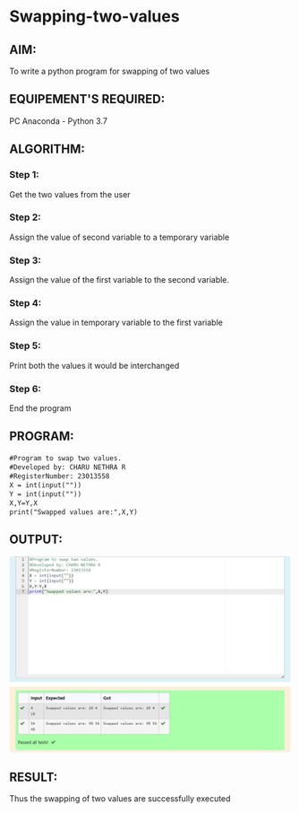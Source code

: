 # Swapping-two-values
## AIM:
To write a python program for swapping of two values
## EQUIPEMENT'S REQUIRED: 
PC
Anaconda - Python 3.7
## ALGORITHM: 
### Step 1:
Get the two values from the user
### Step 2: 
Assign the value of second variable to a temporary variable 
### Step 3: 
Assign the value of the first variable to the second variable.
### Step 4:  
Assign the value in temporary variable to the first variable
### Step 5: 
Print both the values it would be interchanged
### Step 6: 
End the program
## PROGRAM:
~~~
#Program to swap two values.
#Developed by: CHARU NETHRA R
#RegisterNumber: 23013558
X = int(input(""))
Y = int(input(""))
X,Y=Y,X
print("Swapped values are:",X,Y)
 ~~~
 ## OUTPUT:
 ![output](/swap_output.png)



## RESULT:
Thus the swapping of two values are successfully executed



